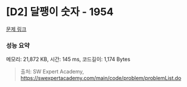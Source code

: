 # [D2] 달팽이 숫자 - 1954 

[문제 링크](https://swexpertacademy.com/main/code/problem/problemDetail.do?contestProbId=AV5PobmqAPoDFAUq) 

### 성능 요약

메모리: 21,872 KB, 시간: 145 ms, 코드길이: 1,174 Bytes



> 출처: SW Expert Academy, https://swexpertacademy.com/main/code/problem/problemList.do
